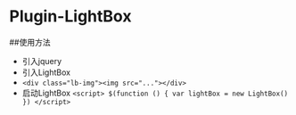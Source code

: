 # Plugin-LightBox

##使用方法
* 引入jquery
* 引入LightBox
* `<div class="lb-img"><img src="..."></div>`
* 启动LightBox 
  `<script>
    $(function () {
        var lightBox = new LightBox()
    })
  </script>`
